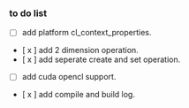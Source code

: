 <!--
 * @Author: your name
 * @Date: 2021-08-16 16:25:44
 * @LastEditTime: 2021-08-16 16:26:25
 * @LastEditors: Please set LastEditors
 * @Description: In User Settings Edit
 * @FilePath: \arcsoft_algorithm\algorithm\opencl\opencl_management\TODO.md
-->

### to do list
- [ ] add platform cl_context_properties.
- [ x ] add 2 dimension operation.
- [ x ] add seperate create and set operation.
- [ ] add cuda opencl support.
- [ x ] add compile and build log.

